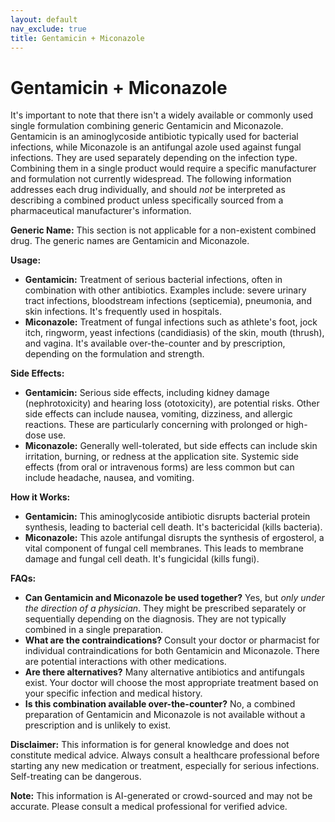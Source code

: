 ```yaml
---
layout: default
nav_exclude: true
title: Gentamicin + Miconazole
---
```


# Gentamicin + Miconazole

It's important to note that there isn't a widely available or commonly used single formulation combining generic Gentamicin and Miconazole.  Gentamicin is an aminoglycoside antibiotic typically used for bacterial infections, while Miconazole is an antifungal azole used against fungal infections. They are used separately depending on the infection type. Combining them in a single product would require a specific manufacturer and formulation not currently widespread.  The following information addresses each drug individually, and should *not* be interpreted as describing a combined product unless specifically sourced from a pharmaceutical manufacturer's information.

**Generic Name:**  This section is not applicable for a non-existent combined drug.  The generic names are Gentamicin and Miconazole.


**Usage:**

* **Gentamicin:**  Treatment of serious bacterial infections, often in combination with other antibiotics.  Examples include:  severe urinary tract infections, bloodstream infections (septicemia), pneumonia, and skin infections.  It's frequently used in hospitals.
* **Miconazole:** Treatment of fungal infections such as athlete's foot, jock itch, ringworm, yeast infections (candidiasis) of the skin, mouth (thrush), and vagina.  It's available over-the-counter and by prescription, depending on the formulation and strength.


**Side Effects:**

* **Gentamicin:**  Serious side effects, including kidney damage (nephrotoxicity) and hearing loss (ototoxicity), are potential risks. Other side effects can include nausea, vomiting, dizziness, and allergic reactions.  These are particularly concerning with prolonged or high-dose use.
* **Miconazole:**  Generally well-tolerated, but side effects can include skin irritation, burning, or redness at the application site.  Systemic side effects (from oral or intravenous forms) are less common but can include headache, nausea, and vomiting.


**How it Works:**

* **Gentamicin:**  This aminoglycoside antibiotic disrupts bacterial protein synthesis, leading to bacterial cell death. It's bactericidal (kills bacteria).
* **Miconazole:** This azole antifungal disrupts the synthesis of ergosterol, a vital component of fungal cell membranes. This leads to membrane damage and fungal cell death. It's fungicidal (kills fungi).


**FAQs:**

* **Can Gentamicin and Miconazole be used together?** Yes, but *only under the direction of a physician*.  They might be prescribed separately or sequentially depending on the diagnosis.  They are not typically combined in a single preparation.
* **What are the contraindications?** Consult your doctor or pharmacist for individual contraindications for both Gentamicin and Miconazole.  There are potential interactions with other medications.
* **Are there alternatives?** Many alternative antibiotics and antifungals exist. Your doctor will choose the most appropriate treatment based on your specific infection and medical history.
* **Is this combination available over-the-counter?** No, a combined preparation of Gentamicin and Miconazole is not available without a prescription and is unlikely to exist.


**Disclaimer:** This information is for general knowledge and does not constitute medical advice.  Always consult a healthcare professional before starting any new medication or treatment, especially for serious infections.  Self-treating can be dangerous.


**Note:** This information is AI-generated or crowd-sourced and may not be accurate. Please consult a medical professional for verified advice.